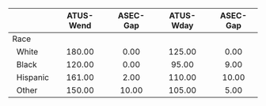 
|                      |    ATUS-Wend |     ASEC-Gap |    ATUS-Wday |     ASEC-Gap |
| -------------------- | :----------: | :----------: | :----------: | :----------: |
| Race                 |              |              |              |              |
| &nbsp;&nbsp;White    |       180.00 |         0.00 |       125.00 |         0.00 |
| &nbsp;&nbsp;Black    |       120.00 |         0.00 |        95.00 |         9.00 |
| &nbsp;&nbsp;Hispanic |       161.00 |         2.00 |       110.00 |        10.00 |
| &nbsp;&nbsp;Other    |       150.00 |        10.00 |       105.00 |         5.00 |

